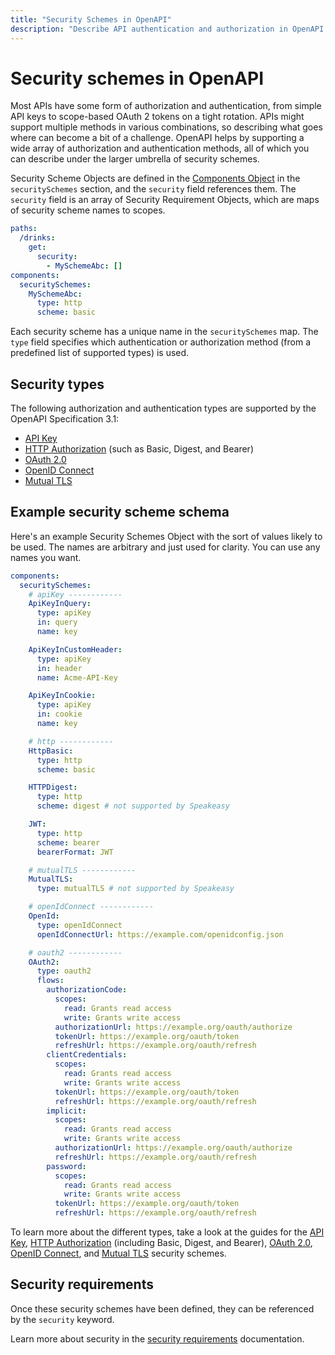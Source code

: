 ```yaml
---
title: "Security Schemes in OpenAPI"
description: "Describe API authentication and authorization in OpenAPI using security schemes."
---
```


# Security schemes in OpenAPI

Most APIs have some form of authorization and authentication, from simple API keys to scope-based OAuth 2 tokens on a tight rotation. APIs might support multiple methods in various combinations, so describing what goes where can become a bit of a challenge. OpenAPI helps by supporting a wide array of authorization and authentication methods, all of which you can describe under the larger umbrella of security schemes.

Security Scheme Objects are defined in the [Components Object](/openapi/components) in the `securitySchemes` section, and the `security` field references them. The `security` field is an array of Security Requirement Objects, which are maps of security scheme names to scopes.

```yaml
paths:
  /drinks:
    get:
      security:
        - MySchemeAbc: []
components:
  securitySchemes:
    MySchemeAbc:
      type: http
      scheme: basic
```

Each security scheme has a unique name in the `securitySchemes` map. The `type` field specifies which authentication or authorization method (from a predefined list of supported types) is used.

## Security types

The following authorization and authentication types are supported by the OpenAPI Specification 3.1:

- [API Key](/openapi/security/security-schemes/security-api-key)
- [HTTP Authorization](/openapi/security/security-schemes/security-http) (such as Basic, Digest, and Bearer)
- [OAuth 2.0](/openapi/security/security-schemes/security-oauth2)
- [OpenID Connect](/openapi/security/security-schemes/security-openid)
- [Mutual TLS](/openapi/security/security-schemes/security-mutualtls)

## Example security scheme schema

Here's an example Security Schemes Object with the sort of values likely to be used. The names are arbitrary and just used for clarity. You can use any names you want.

```yaml
components:
  securitySchemes:
    # apiKey ------------
    ApiKeyInQuery:
      type: apiKey
      in: query
      name: key

    ApiKeyInCustomHeader:
      type: apiKey
      in: header
      name: Acme-API-Key

    ApiKeyInCookie:
      type: apiKey
      in: cookie
      name: key

    # http ------------
    HttpBasic:
      type: http
      scheme: basic

    HTTPDigest:
      type: http
      scheme: digest # not supported by Speakeasy

    JWT:
      type: http
      scheme: bearer
      bearerFormat: JWT

    # mutualTLS ------------
    MutualTLS:
      type: mutualTLS # not supported by Speakeasy

    # openIdConnect ------------
    OpenId:
      type: openIdConnect
      openIdConnectUrl: https://example.com/openidconfig.json

    # oauth2 ------------
    OAuth2:
      type: oauth2
      flows:
        authorizationCode:
          scopes:
            read: Grants read access
            write: Grants write access
          authorizationUrl: https://example.org/oauth/authorize
          tokenUrl: https://example.org/oauth/token
          refreshUrl: https://example.org/oauth/refresh
        clientCredentials:
          scopes:
            read: Grants read access
            write: Grants write access
          tokenUrl: https://example.org/oauth/token
          refreshUrl: https://example.org/oauth/refresh
        implicit:
          scopes:
            read: Grants read access
            write: Grants write access
          authorizationUrl: https://example.org/oauth/authorize
          refreshUrl: https://example.org/oauth/refresh
        password:
          scopes:
            read: Grants read access
            write: Grants write access
          tokenUrl: https://example.org/oauth/token
          refreshUrl: https://example.org/oauth/refresh
```

To learn more about the different types, take a look at the guides for the [API Key](/openapi/security/security-schemes/security-api-key), [HTTP Authorization](/openapi/security/security-schemes/security-http) (including Basic, Digest, and Bearer), [OAuth 2.0](/openapi/security/security-schemes/security-oauth2), [OpenID Connect](/openapi/security/security-schemes/security-openid), and [Mutual TLS](/openapi/security/security-schemes/security-mutualtls) security schemes.

## Security requirements

Once these security schemes have been defined, they can be referenced by the `security` keyword.

Learn more about security in the [security requirements](/openapi/security) documentation.
